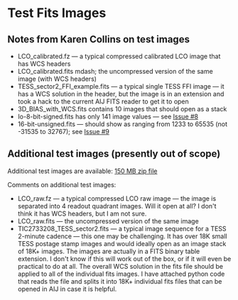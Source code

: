 Test Fits Images
================

Notes from Karen Collins on test images
---------------------------------------

* LCO_calibrated.fz &mdash; a typical compressed calibrated LCO image that has WCS headers
* LCO_calibrated.fits mdash; the uncompressed version of the same image (with WCS headers)
* TESS_sector2_FFI_example.fits &mdash; a typical single TESS FFI image &mdash; it has a WCS solution in the header, but the image is in an extension and took a hack to the current AIJ FITS reader to get it to open
* 3D_BIAS_with_WCS.fits contains 10 images that should open as a stack
* Io-8-bit-signed.fits has only 141 image values &mdash; see [Issue #8](https://github.com/observatree/AstroImageJ/issues/8)
* 16-bit-unsigned.fits &mdash; should show as ranging from 1233 to 65535 (not -31535 to 32767); see [Issue #9](https://github.com/observatree/AstroImageJ/issues/9)

Additional test images (presently out of scope)
-----------------------------------------------

Additional test images are available: [150 MB zip file](https://www.astro.louisville.edu/software/astroimagej/updates/test_fits_images.zip)

Comments on additional test images:

* LCO_raw.fz &mdash; a typical compressed LCO raw image &mdash; the image is separated into 4 readout quadrant images. Will it open at all? I don't think it has WCS headers, but I am not sure.
* LCO_raw.fits &mdash; the uncompressed version of the same image
* TIC2733208_TESS_sector2.fits &mdash; a typical image sequence for a TESS 2-minute cadence &mdash; this one may be challenging. It has over 18K small TESS postage stamp images and would ideally open as an image stack of 18K+ images. The images are actually in a FITS binary table extension. I don't know if this will work out of the box, or if it will even be practical to do at all. The overall WCS solution in the fits file should be applied to all of the individual fits images. I have attached python code that reads the file and splits it into 18K+ individual fits files that can be opened in AIJ in case it is helpful.
